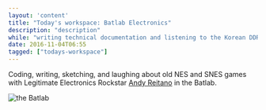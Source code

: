 ```yaml
---
layout: 'content'
title: "Today's workspace: Batlab Electronics"
description: "description"
while: "writing technical documentation and listening to the Korean DDR soundtrack."
date: 2016-11-04T06:55
tagged: ["todays-workspace"]
---
```


Coding, writing, sketching, and laughing about old NES and SNES games with Legitimate Electronics Rockstar [Andy Reitano](http://www.andrewreitano.com) in the Batlab.

![the Batlab](/img/batlab.jpg)